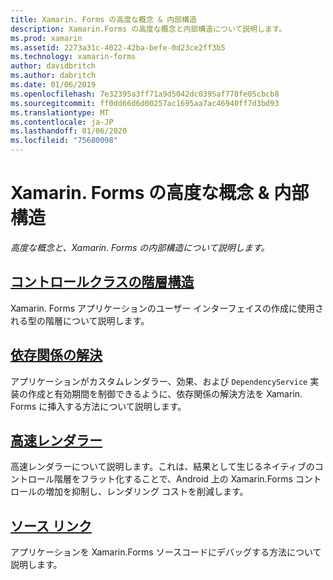 ```yaml
---
title: Xamarin. Forms の高度な概念 & 内部構造
description: Xamarin.Forms の高度な概念と内部構造について説明します。
ms.prod: xamarin
ms.assetid: 2273a31c-4022-42ba-befe-0d23ce2ff3b5
ms.technology: xamarin-forms
author: davidbritch
ms.author: dabritch
ms.date: 01/06/2019
ms.openlocfilehash: 7e32395a3ff71a9d5042dc0395af778fe05cbcb8
ms.sourcegitcommit: ff0dd66d6d00257ac1695aa7ac46940ff7d3bd93
ms.translationtype: MT
ms.contentlocale: ja-JP
ms.lasthandoff: 01/06/2020
ms.locfileid: "75680098"
---
```

# <a name="xamarinforms-advanced-concepts--internals"></a>Xamarin. Forms の高度な概念 & 内部構造

_高度な概念と、Xamarin. Forms の内部構造について説明します。_

## <a name="controls-class-hierarchyclass-hierarchymd"></a>[コントロールクラスの階層構造](class-hierarchy.md)

Xamarin. Forms アプリケーションのユーザー インターフェイスの作成に使用される型の階層について説明します。

## <a name="dependency-resolutiondependency-resolutionmd"></a>[依存関係の解決](dependency-resolution.md)

アプリケーションがカスタムレンダラー、効果、および `DependencyService` 実装の作成と有効期間を制御できるように、依存関係の解決方法を Xamarin. Forms に挿入する方法について説明します。

## <a name="fast-renderersfast-renderersmd"></a>[高速レンダラー](fast-renderers.md)

高速レンダラーについて説明します。これは、結果として生じるネイティブのコントロール階層をフラット化することで、Android 上の Xamarin.Forms コントロールの増加を抑制し、レンダリング コストを削減します。

## <a name="source-linksourcelinkmd"></a>[ソース リンク](sourcelink.md)

アプリケーションを Xamarin.Forms ソースコードにデバッグする方法について説明します。
